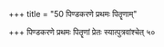 +++
title = "50 पिण्डकरणे प्रथमः पितॄणाम्"

+++
पिण्डकरणे प्रथमः पितॄणां प्रेतः स्यात्पुत्रवांश्चेत् ५०